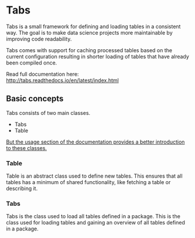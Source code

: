 # Tabs

Tabs is a small framework for defining and loading tables in a consistent way.
The goal is to make data science projects more maintainable by
improving code readability.

Tabs comes with support for caching processed tables based on the current
configuration resulting in shorter loading of tables that have already been
compiled once.

Read full documentation here: http://tabs.readthedocs.io/en/latest/index.html


## Basic concepts

Tabs consists of two main classes.
  * Tabs
  * Table

[But the usage section of the documentation provides a better introduction
to these classes.](http://tabs.readthedocs.io/en/latest/quick_start.html)

### Table


Table is an abstract class used to define new tables. This ensures that all
tables has a minimum of shared functionality, like fetching a table or
describing it.

### Tabs

Tabs is the class used to load all tables defined in a package. This is the
class used for loading tables and gaining an overview of all tables defined in a
package.
